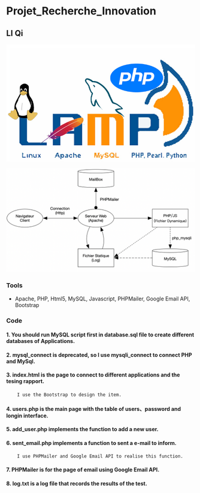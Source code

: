 # Projet_Recherche_Innovation

## LI Qi

![image](https://github.com/LickyQi/Projet_Recherche_Innovation/blob/master/LAMP.jpg)

![image](https://github.com/LickyQi/Projet_Recherche_Innovation/blob/master/architecture.png)

### Tools  
- Apache, PHP, Html5, MySQL, Javascript, PHPMailer, Google Email API, Bootstrap

### Code 

#### 1. You should run MySQL script first in **database.sql** file to create different databases of Applications.
#### 2. mysql_connect is deprecated, so I use mysqli_connect to connect PHP and MySql.
#### 3. **index.html** is the page to connect to different applications and the tesing rapport.
        I use the Bootstrap to design the item.
#### 4. **users.php**  is the main page with the table of users、password and longin interface.
#### 5. **add_user.php** implements the function to add a new user.
#### 6. **sent_email.php** implements a function to sent a e-mail to inform.
        I use PHPMailer and Google Email API to realise this function.
#### 7. **PHPMailer** is for the page of email using Google Email API.
#### 8. **log.txt** is a log file that records the results of the test.
